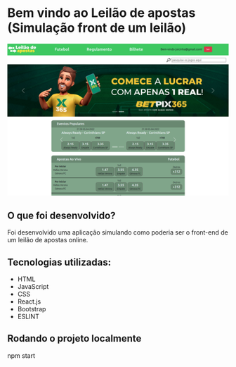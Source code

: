# Bem vindo ao Leilão de apostas (Simulação front de um leilão)

<img src="example.png" alt="example" width="700px">

## O que foi desenvolvido?

Foi desenvolvido uma aplicação simulando como poderia ser o front-end de um leilão de apostas online.

## Tecnologias utilizadas:

- HTML
- JavaScript
- CSS
- React.js
- Bootstrap
- ESLINT

## Rodando o projeto localmente

npm start